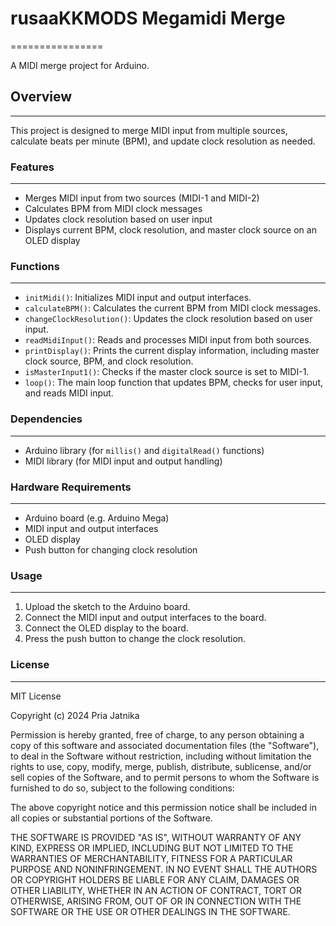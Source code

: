

# rusaaKKMODS Megamidi Merge
================

A MIDI merge project for Arduino.

## Overview
-----------

This project is designed to merge MIDI input from multiple sources, calculate beats per minute (BPM), and update clock resolution as needed.

### Features
------------

* Merges MIDI input from two sources (MIDI-1 and MIDI-2)
* Calculates BPM from MIDI clock messages
* Updates clock resolution based on user input
* Displays current BPM, clock resolution, and master clock source on an OLED display

### Functions
-------------

* `initMidi()`: Initializes MIDI input and output interfaces.
* `calculateBPM()`: Calculates the current BPM from MIDI clock messages.
* `changeClockResolution()`: Updates the clock resolution based on user input.
* `readMidiInput()`: Reads and processes MIDI input from both sources.
* `printDisplay()`: Prints the current display information, including master clock source, BPM, and clock resolution.
* `isMasterInput1()`: Checks if the master clock source is set to MIDI-1.
* `loop()`: The main loop function that updates BPM, checks for user input, and reads MIDI input.

### Dependencies
------------

* Arduino library (for `millis()` and `digitalRead()` functions)
* MIDI library (for MIDI input and output handling)

### Hardware Requirements
----------------------

* Arduino board (e.g. Arduino Mega)
* MIDI input and output interfaces
* OLED display
* Push button for changing clock resolution

### Usage
-----

1. Upload the sketch to the Arduino board.
2. Connect the MIDI input and output interfaces to the board.
3. Connect the OLED display to the board.
4. Press the push button to change the clock resolution.

### License
-------

MIT License

Copyright (c) 2024 Pria Jatnika

Permission is hereby granted, free of charge, to any person obtaining a copy
of this software and associated documentation files (the "Software"), to deal
in the Software without restriction, including without limitation the rights
to use, copy, modify, merge, publish, distribute, sublicense, and/or sell
copies of the Software, and to permit persons to whom the Software is
furnished to do so, subject to the following conditions:

The above copyright notice and this permission notice shall be included in all
copies or substantial portions of the Software.

THE SOFTWARE IS PROVIDED "AS IS", WITHOUT WARRANTY OF ANY KIND, EXPRESS OR
IMPLIED, INCLUDING BUT NOT LIMITED TO THE WARRANTIES OF MERCHANTABILITY,
FITNESS FOR A PARTICULAR PURPOSE AND NONINFRINGEMENT. IN NO EVENT SHALL THE
AUTHORS OR COPYRIGHT HOLDERS BE LIABLE FOR ANY CLAIM, DAMAGES OR OTHER
LIABILITY, WHETHER IN AN ACTION OF CONTRACT, TORT OR OTHERWISE, ARISING FROM,
OUT OF OR IN CONNECTION WITH THE SOFTWARE OR THE USE OR OTHER DEALINGS IN THE
SOFTWARE.